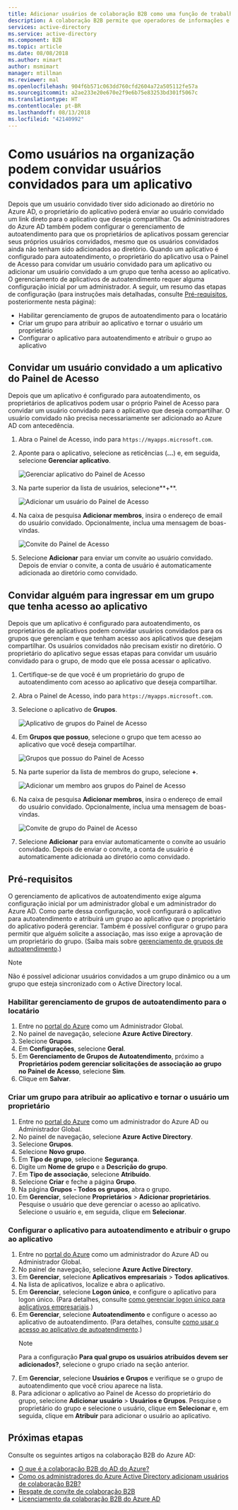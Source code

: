 ```yaml
---
title: Adicionar usuários de colaboração B2B como uma função de trabalho de informação - Azure Active Directory | Microsoft Docs
description: A colaboração B2B permite que operadores de informações e proprietários de aplicativos adicionem usuários convidados ao Azure AD para acesso | Microsoft Docs
services: active-directory
ms.service: active-directory
ms.component: B2B
ms.topic: article
ms.date: 08/08/2018
ms.author: mimart
author: msmimart
manager: mtillman
ms.reviewer: mal
ms.openlocfilehash: 904f6b571c063dd760cfd2604a72a505112fe57a
ms.sourcegitcommit: a2ae233e20e670e2f9e6b75e83253bd301f5067c
ms.translationtype: HT
ms.contentlocale: pt-BR
ms.lasthandoff: 08/13/2018
ms.locfileid: "42140992"
---
```

# <a name="how-users-in-your-organization-can-invite-guest-users-to-an-app"></a>Como usuários na organização podem convidar usuários convidados para um aplicativo

Depois que um usuário convidado tiver sido adicionado ao diretório no Azure AD, o proprietário do aplicativo poderá enviar ao usuário convidado um link direto para o aplicativo que deseja compartilhar. Os administradores do Azure AD também podem configurar o gerenciamento de autoatendimento para que os proprietários de aplicativos possam gerenciar seus próprios usuários convidados, mesmo que os usuários convidados ainda não tenham sido adicionados ao diretório. Quando um aplicativo é configurado para autoatendimento, o proprietário do aplicativo usa o Painel de Acesso para convidar um usuário convidado para um aplicativo ou adicionar um usuário convidado a um grupo que tenha acesso ao aplicativo. O gerenciamento de aplicativos de autoatendimento requer alguma configuração inicial por um administrador. A seguir, um resumo das etapas de configuração (para instruções mais detalhadas, consulte [Pré-requisitos](#prerequisites), posteriormente nesta página):

 - Habilitar gerenciamento de grupos de autoatendimento para o locatário
 - Criar um grupo para atribuir ao aplicativo e tornar o usuário um proprietário
 - Configurar o aplicativo para autoatendimento e atribuir o grupo ao aplicativo

## <a name="invite-a-guest-user-to-an-app-from-the-access-panel"></a>Convidar um usuário convidado a um aplicativo do Painel de Acesso

Depois que um aplicativo é configurado para autoatendimento, os proprietários de aplicativos podem usar o próprio Painel de Acesso para convidar um usuário convidado para o aplicativo que deseja compartilhar. O usuário convidado não precisa necessariamente ser adicionado ao Azure AD com antecedência. 

1. Abra o Painel de Acesso, indo para `https://myapps.microsoft.com`.
2. Aponte para o aplicativo, selecione as reticências (**...**) e, em seguida, selecione **Gerenciar aplicativo**.
 
   ![Gerenciar aplicativo do Painel de Acesso](media/add-users-iw/access-panel-manage-app.png)
 
3. Na parte superior da lista de usuários, selecione**+**.
   
   ![Adicionar um usuário do Painel de Acesso](media/add-users-iw/access-panel-manage-app-add-user.png)
   
4. Na caixa de pesquisa **Adicionar membros**, insira o endereço de email do usuário convidado. Opcionalmente, inclua uma mensagem de boas-vindas.
   
   ![Convite do Painel de Acesso](media/add-users-iw/access-panel-invitation.png)
   
5. Selecione **Adicionar** para enviar um convite ao usuário convidado. Depois de enviar o convite, a conta de usuário é automaticamente adicionada ao diretório como convidado.

## <a name="invite-someone-to-join-a-group-that-has-access-to-the-app"></a>Convidar alguém para ingressar em um grupo que tenha acesso ao aplicativo
Depois que um aplicativo é configurado para autoatendimento, os proprietários de aplicativos podem convidar usuários convidados para os grupos que gerenciam e que tenham acesso aos aplicativos que desejam compartilhar. Os usuários convidados não precisam existir no diretório. O proprietário do aplicativo segue essas etapas para convidar um usuário convidado para o grupo, de modo que ele possa acessar o aplicativo.

1. Certifique-se de que você é um proprietário do grupo de autoatendimento com acesso ao aplicativo que deseja compartilhar.
2. Abra o Painel de Acesso, indo para `https://myapps.microsoft.com`.
3. Selecione o aplicativo de **Grupos**.
   
   ![Aplicativo de grupos do Painel de Acesso](media/add-users-iw/access-panel-groups.png)
   
4. Em **Grupos que possuo**, selecione o grupo que tem acesso ao aplicativo que você deseja compartilhar.
   
   ![Grupos que possuo do Painel de Acesso](media/add-users-iw/access-panel-groups-i-own.png)
   
5. Na parte superior da lista de membros do grupo, selecione **+**.
   
   ![Adicionar um membro aos grupos do Painel de Acesso](media/add-users-iw/access-panel-groups-add-member.png)
   
6. Na caixa de pesquisa **Adicionar membros**, insira o endereço de email do usuário convidado. Opcionalmente, inclua uma mensagem de boas-vindas.
   
   ![Convite de grupo do Painel de Acesso](media/add-users-iw/access-panel-invitation.png)
   
7. Selecione **Adicionar** para enviar automaticamente o convite ao usuário convidado. Depois de enviar o convite, a conta de usuário é automaticamente adicionada ao diretório como convidado.


## <a name="prerequisites"></a>Pré-requisitos

O gerenciamento de aplicativos de autoatendimento exige alguma configuração inicial por um administrador global e um administrador do Azure AD. Como parte dessa configuração, você configurará o aplicativo para autoatendimento e atribuirá um grupo ao aplicativo que o proprietário do aplicativo poderá gerenciar. Também é possível configurar o grupo para permitir que alguém solicite a associação, mas isso exige a aprovação de um proprietário do grupo. (Saiba mais sobre [gerenciamento de grupos de autoatendimento](https://docs.microsoft.com/azure/active-directory/users-groups-roles/groups-self-service-management).) 

> [!NOTE]
> Não é possível adicionar usuários convidados a um grupo dinâmico ou a um grupo que esteja sincronizado com o Active Directory local.

### <a name="enable-self-service-group-management-for-your-tenant"></a>Habilitar gerenciamento de grupos de autoatendimento para o locatário
1. Entre no [portal do Azure](https://portal.azure.com) como um Administrador Global.
2. No painel de navegação, selecione **Azure Active Directory**.
3. Selecione **Grupos**.
4. Em **Configurações**, selecione **Geral**.
5. Em **Gerenciamento de Grupos de Autoatendimento**, próximo a **Proprietários podem gerenciar solicitações de associação ao grupo no Painel de Acesso**, selecione **Sim**.
6. Clique em **Salvar**.

### <a name="create-a-group-to-assign-to-the-app-and-make-the-user-an-owner"></a>Criar um grupo para atribuir ao aplicativo e tornar o usuário um proprietário
1. Entre no [portal do Azure](https://portal.azure.com) como um administrador do Azure AD ou Administrador Global.
2. No painel de navegação, selecione **Azure Active Directory**.
3. Selecione **Grupos**.
4. Selecione **Novo grupo**.
5. Em **Tipo de grupo**, selecione **Segurança**.
6. Digite um **Nome de grupo** e a **Descrição do grupo**.
7. Em **Tipo de associação**, selecione **Atribuído**.
8. Selecione **Criar** e feche a página **Grupo**.
9. Na página **Grupos - Todos os grupos**, abra o grupo. 
10. Em **Gerenciar**, selecione **Proprietários** > **Adicionar proprietários**. Pesquise o usuário que deve gerenciar o acesso ao aplicativo. Selecione o usuário e, em seguida, clique em **Selecionar**.

### <a name="configure-the-app-for-self-service-and-assign-the-group-to-the-app"></a>Configurar o aplicativo para autoatendimento e atribuir o grupo ao aplicativo
1. Entre no [portal do Azure](https://portal.azure.com) como um administrador do Azure AD ou Administrador Global.
2. No painel de navegação, selecione **Azure Active Directory**.
3. Em **Gerenciar**, selecione **Aplicativos empresariais** > **Todos aplicativos**.
4. Na lista de aplicativos, localize e abra o aplicativo.
5. Em **Gerenciar**, selecione **Logon único**, e configure o aplicativo para logon único. (Para detalhes, consulte [como gerenciar logon único para aplicativos empresariais](https://docs.microsoft.com/azure/active-directory/manage-apps/configure-single-sign-on-portal).)
6. Em **Gerenciar**, selecione **Autoatendimento** e configure o acesso ao aplicativo de autoatendimento. (Para detalhes, consulte [como usar o acesso ao aplicativo de autoatendimento](https://docs.microsoft.com/azure/active-directory/application-access-panel-self-service-applications-how-to).) 
    > [!NOTE]
    > Para a configuração **Para qual grupo os usuários atribuídos devem ser adicionados?**, selecione o grupo criado na seção anterior.
7. Em **Gerenciar**, selecione **Usuários e Grupos** e verifique se o grupo de autoatendimento que você criou aparece na lista.
8. Para adicionar o aplicativo ao Painel de Acesso do proprietário do grupo, selecione **Adicionar usuário** > **Usuários e Grupos**. Pesquise o proprietário do grupo e selecione o usuário, clique em **Selecionar** e, em seguida, clique em **Atribuir** para adicionar o usuário ao aplicativo.

## <a name="next-steps"></a>Próximas etapas

Consulte os seguintes artigos na colaboração B2B do Azure AD:

- [O que é a colaboração B2B do AD do Azure?](what-is-b2b.md)
- [Como os administradores do Azure Active Directory adicionam usuários de colaboração B2B?](add-users-administrator.md)
- [Resgate de convite de colaboração B2B](redemption-experience.md)
- [Licenciamento da colaboração B2B do Azure AD](licensing-guidance.md)
